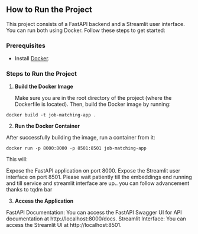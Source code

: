## How to Run the Project

This project consists of a FastAPI backend and a Streamlit user interface. You can run both using Docker. Follow these steps to get started:

### Prerequisites

- Install [Docker](https://docs.docker.com/get-docker/).

### Steps to Run the Project

1. **Build the Docker Image**

   Make sure you are in the root directory of the project (where the Dockerfile is located). Then, build the Docker image by running:

```docker build -t job-matching-app .```


2. **Run the Docker Container**

After successfully building the image, run a container from it:

```docker run -p 8000:8000 -p 8501:8501 job-matching-app```

This will:

Expose the FastAPI application on port 8000.
Expose the Streamlit user interface on port 8501.
Please wait patiently till the embeddings end running and till service and streamlit interface are up.. you can follow advancement thanks to tqdm bar

3. **Access the Application**

FastAPI Documentation: You can access the FastAPI Swagger UI for API documentation at http://localhost:8000/docs.
Streamlit Interface: You can access the Streamlit UI at http://localhost:8501.


